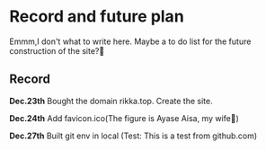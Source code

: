 # Record and future plan 
Emmm,I don't what to write here.
Maybe a to do list for the future construction of the site?🤔

## Record
**Dec.23th**
Bought the domain rikka.top.
Create the site.

**Dec.24th**
Add favicon.ico(The figure is Ayase Aisa, my wife🥰)

**Dec.27th**
Built git env in local
(Test: This is a test from github.com)
